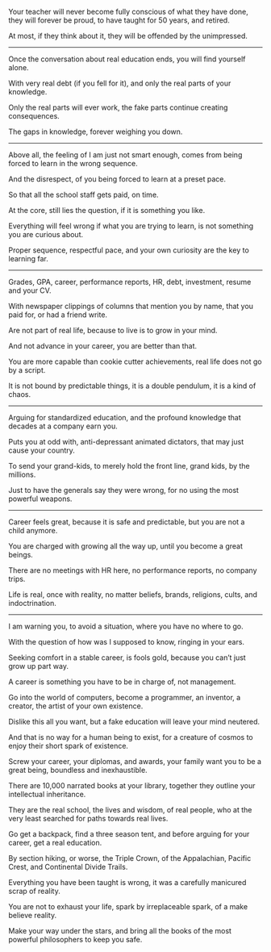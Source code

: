 Your teacher will never become fully conscious of what they have done,
they will forever be proud, to have taught for 50 years, and retired.

At most, if they think about it,
they will be offended by the unimpressed.

---

Once the conversation about real education ends,
you will find yourself alone.

With very real debt (if you fell for it),
and only the real parts of your knowledge.

Only the real parts will ever work,
the fake parts continue creating consequences.

The gaps in knowledge,
forever weighing you down.

---

Above all, the feeling of I am just not smart enough,
comes from being forced to learn in the wrong sequence.

And the disrespect,
of you being forced to learn at a preset pace.

So that all the school staff gets paid,
on time.

At the core, still lies the question,
if it is something you like.

Everything will feel wrong if what you are trying to learn,
is not something you are curious about.

Proper sequence, respectful pace,
and your own curiosity are the key to learning far.

---

Grades, GPA, career, performance reports, HR,
debt, investment, resume and your CV.

With newspaper clippings of columns that mention you by name,
that you paid for, or had a friend write.

Are not part of real life,
because to live is to grow in your mind.

And not advance in your career,
you are better than that.

You are more capable than cookie cutter achievements,
real life does not go by a script.

It is not bound by predictable things,
it is a double pendulum, it is a kind of chaos.

---

Arguing for standardized education,
and the profound knowledge that decades at a company earn you.

Puts you at odd with, anti-depressant animated dictators,
that may just cause your country.

To send your grand-kids, to merely hold the front line,
grand kids, by the millions.

Just to have the generals say they were wrong,
for no using the most powerful weapons.

---

Career feels great, because it is safe and predictable,
but you are not a child anymore.

You are charged with growing all the way up,
until you become a great beings.

There are no meetings with HR here,
no performance reports, no company trips.

Life is real, once with reality,
no matter beliefs, brands, religions, cults, and indoctrination.

---

I am warning you, to avoid a situation,
where you have no where to go.

With the question of how was I supposed to know,
ringing in your ears.

Seeking comfort in a stable career,
is fools gold, because you can’t just grow up part way.

A career is something you have to be in charge of,
not management.

Go into the world of computers,
become a programmer, an inventor, a creator, the artist of your own existence.

Dislike this all you want,
but a fake education will leave your mind neutered.

And that is no way for a human being to exist,
for a creature of cosmos to enjoy their short spark of existence.

Screw your career, your diplomas, and awards,
your family want you to be a great being, boundless and inexhaustible.

There are 10,000 narrated books at your library,
together they outline your intellectual inheritance.

They are the real school, the lives and wisdom,
of real people, who at the very least searched for paths towards real lives.

Go get a backpack, find a three season tent,
and before arguing for your career, get a real education.

By section hiking, or worse, the Triple Crown,
of the Appalachian, Pacific Crest, and Continental Divide Trails.

Everything you have been taught is wrong,
it was a carefully manicured scrap of reality.

You are not to exhaust your life, spark by irreplaceable spark,
of a make believe reality.

Make your way under the stars,
and bring all the books of the most powerful philosophers to keep you safe.
